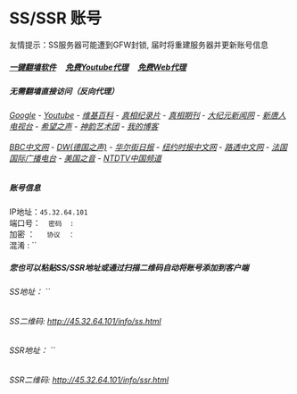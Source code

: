 # SS/SSR 账号 

友情提示：SS服务器可能遭到GFW封锁, 届时将重建服务器并更新账号信息

##### [一键翻墙软件](https://github.com/gfw-breaker/nogfw/blob/master/README.md) &nbsp;&nbsp;&nbsp;  [免费Youtube代理](https://github.com/gfw-breaker/heroku-node-proxy#--end--) &nbsp;&nbsp;&nbsp; [免费Web代理](https://github.com/gfw-breaker/you2php-heroku#--end--)


#####  无需翻墙直接访问（反向代理）
######  [Google](http://45.32.64.101:8888/search?q=425事件) - [Youtube](http://45.32.64.101:8700/results?search_query=425事件) - [维基百科](http://45.32.64.101:8100/wiki/喬高-麥塔斯調查報告) - [真相纪录片](http://45.32.64.101:10080/videos) - [真相期刊](http://45.32.64.101:8300/display.aspx?category_id=3&zhuanti_id=2) - [大纪元新闻网](http://45.32.64.101:10080) - [新唐人电视台](http://45.32.64.101:8000) - [希望之声](http://45.32.64.101:8200) - [神韵艺术团](http://45.32.64.101:8000/xtr/gb/prog673.html) - [我的博客](http://45.32.64.101:10000/)<br/> <br/> [BBC中文网](http://45.32.64.101:9100/zhongwen) - [DW(德国之声)](http://45.32.64.101:9200/zh/在线报导/s-9058?&zhongwen=simp) - [华尔街日报](http://45.32.64.101:9300) - [纽约时报中文网](http://45.32.64.101:9400) - [路透中文网](http://45.32.64.101:9500/)  - [法国国际广播电台](http://45.32.64.101:9600/) - [美国之音](http://45.32.64.101:9700/) - [NTDTV中国频道](http://45.32.64.101:10080/info/tv.html)

##### 账号信息
IP地址：`45.32.64.101`  
端口号：``  
密码  : ``  
加密  ：``  
协议  ：``  
混淆  : ``  

##### 您也可以粘贴SS/SSR地址或通过扫描二维码自动将账号添加到客户端

######  SS地址： ``   
######  SS二维码:  <a href="http://45.32.64.101/info/ss.html" target="_blank">http://45.32.64.101/info/ss.html</a>

######  SSR地址： ``     
######  SSR二维码:  <a href="http://45.32.64.101/info/ssr.html" target="_blank">http://45.32.64.101/info/ssr.html</a>


